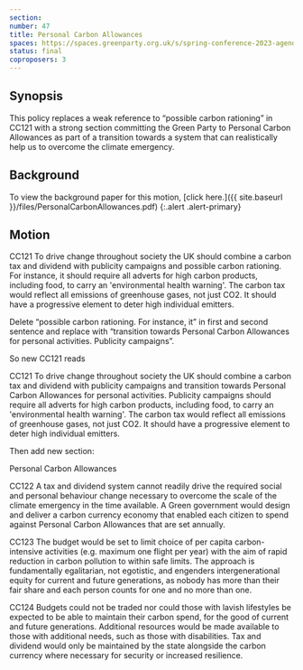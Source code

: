 ```yaml
---
section:
number: 47
title: Personal Carbon Allowances
spaces: https://spaces.greenparty.org.uk/s/spring-conference-2023-agenda-forum/?contentId=119267
status: final
coproposers: 3
---
```

## Synopsis
This policy replaces a weak reference to “possible carbon rationing” in CC121 with a strong section committing the Green Party to Personal Carbon Allowances as part of a transition towards a system that can realistically help us to overcome the climate emergency.

## Background
To view the background paper for this motion, [click here.]({{ site.baseurl }}/files/PersonalCarbonAllowances.pdf)
{:.alert .alert-primary}

## Motion
CC121 To drive change throughout society the UK should combine a carbon tax and dividend with publicity campaigns and possible carbon rationing. For instance, it should require all adverts for high carbon products, including food, to carry an 'environmental health warning'. The carbon tax would reflect all emissions of greenhouse gases, not just CO2. It should have a progressive element to deter high individual emitters.

Delete “possible carbon rationing. For instance, it” in first and second sentence and replace with “transition towards Personal Carbon Allowances for personal activities. Publicity campaigns”.

So new CC121 reads

CC121 To drive change throughout society the UK should combine a carbon tax and dividend with publicity campaigns and transition towards Personal Carbon Allowances for personal activities. Publicity campaigns should require all adverts for high carbon products, including food, to carry an 'environmental health warning'. The carbon tax would reflect all emissions of greenhouse gases, not just CO2. It should have a progressive element to deter high individual emitters.

Then add new section:

Personal Carbon Allowances

CC122 A tax and dividend system cannot readily drive the required social and personal behaviour change necessary to overcome the scale of the climate emergency in the time available. A Green government would design and deliver a carbon currency economy that enabled each citizen to spend against Personal Carbon Allowances that are set annually.


CC123 The budget would be set to limit choice of per capita carbon-intensive activities (e.g. maximum one flight per year) with the aim of rapid reduction in carbon pollution to within safe limits. The approach is fundamentally egalitarian, not egotistic, and engenders intergenerational equity for current and future generations, as nobody has more than their fair share and each person counts for one and no more than one.

CC124 Budgets could not be traded nor could those with lavish lifestyles be expected to be able to maintain their carbon spend, for the good of current and future generations. Additional resources would be made available to those with additional needs, such as those with disabilities. Tax and dividend would only be maintained by the state alongside the carbon currency where necessary for security or increased resilience.
